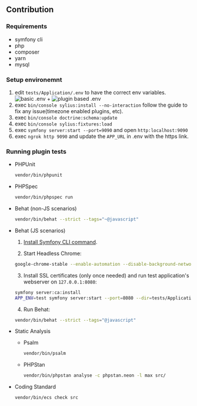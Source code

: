 ## Contribution
### Requirements
  - symfony cli
  - php
  - composer
  - yarn
  - mysql

### Setup environemnt
1. edit `tests/Application/.env` to have the correct env variables. ![basic .env](https://github.com/Sylius/PluginSkeleton/blob/1.12/tests/Application/.env) + ![plugin based .env](https://github.com/Sylius/PluginSkeleton/blob/1.12/tests/Application/.env)
2. exec `bin/console sylius:install --no-interaction` follow the guide to fix any issue(timezone enabled plugins, etc).
3. exec `bin/console doctrine:schema:update`
4. exec `bin/console sylius:fixtures:load`
5. exec `symfony server:start --port=9090` and open `http:localhost:9090` 
6. exec `ngrok http 9090` and update the `APP_URL` in .env with the https link.
### Running plugin tests

  - PHPUnit

    ```bash
    vendor/bin/phpunit
    ```

  - PHPSpec

    ```bash
    vendor/bin/phpspec run
    ```

  - Behat (non-JS scenarios)

    ```bash
    vendor/bin/behat --strict --tags="~@javascript"
    ```

  - Behat (JS scenarios)
 
    1. [Install Symfony CLI command](https://symfony.com/download).
 
    2. Start Headless Chrome:
    
      ```bash
      google-chrome-stable --enable-automation --disable-background-networking --no-default-browser-check --no-first-run --disable-popup-blocking --disable-default-apps --allow-insecure-localhost --disable-translate --disable-extensions --no-sandbox --enable-features=Metal --headless --remote-debugging-port=9222 --window-size=2880,1800 --proxy-server='direct://' --proxy-bypass-list='*' http://127.0.0.1
      ```
    
    3. Install SSL certificates (only once needed) and run test application's webserver on `127.0.0.1:8080`:
    
      ```bash
      symfony server:ca:install
      APP_ENV=test symfony server:start --port=8080 --dir=tests/Application/public --daemon
      ```
    
    4. Run Behat:
    
      ```bash
      vendor/bin/behat --strict --tags="@javascript"
      ```
    
  - Static Analysis
  
    - Psalm
    
      ```bash
      vendor/bin/psalm
      ```
      
    - PHPStan
    
      ```bash
      vendor/bin/phpstan analyse -c phpstan.neon -l max src/  
      ```

  - Coding Standard
  
    ```bash
    vendor/bin/ecs check src
    ```

